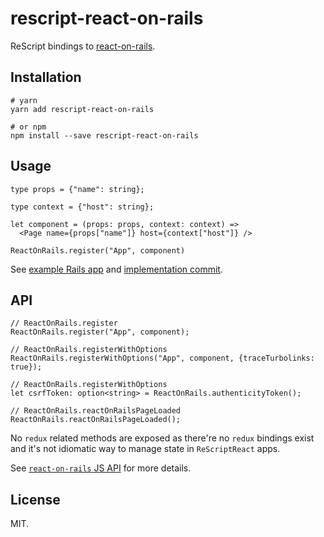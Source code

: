 # rescript-react-on-rails

ReScript bindings to [react-on-rails](https://github.com/shakacode/react_on_rails).

## Installation
```shell
# yarn
yarn add rescript-react-on-rails

# or npm
npm install --save rescript-react-on-rails
```

## Usage

```rescript
type props = {"name": string};

type context = {"host": string};

let component = (props: props, context: context) =>
  <Page name={props["name"]} host={context["host"]} />

ReactOnRails.register("App", component)
```

See [example Rails app](https://github.com/shakacode/reason-react-on-rails-example) and [implementation commit](https://github.com/shakacode/reason-react-on-rails-example/commit/e69bed7cb5141a87edafef1b67fca1b69a48e481).

## API
```rescript
// ReactOnRails.register
ReactOnRails.register("App", component);

// ReactOnRails.registerWithOptions
ReactOnRails.registerWithOptions("App", component, {traceTurbolinks: true});

// ReactOnRails.registerWithOptions
let csrfToken: option<string> = ReactOnRails.authenticityToken();

// ReactOnRails.reactOnRailsPageLoaded
ReactOnRails.reactOnRailsPageLoaded();
```

No `redux` related methods are exposed as there're no `redux` bindings exist and it's not idiomatic way to manage state in `ReScriptReact` apps.

See [`react-on-rails` JS API](https://github.com/shakacode/react_on_rails/blob/master/docs/api/javascript-api.md) for more details.

## License
MIT.
